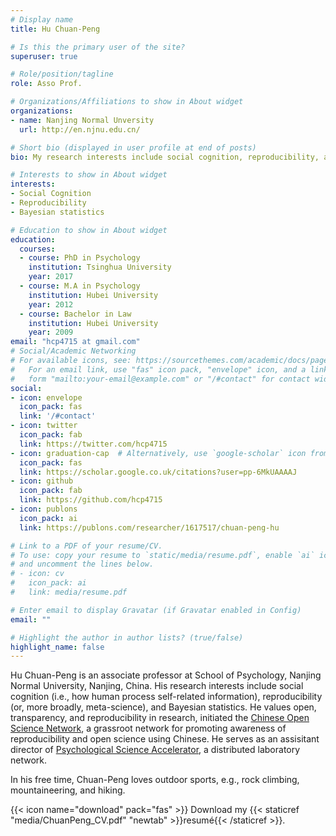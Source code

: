```yaml
---
# Display name
title: Hu Chuan-Peng

# Is this the primary user of the site?
superuser: true

# Role/position/tagline
role: Asso Prof.

# Organizations/Affiliations to show in About widget
organizations:
- name: Nanjing Normal Unversity
  url: http://en.njnu.edu.cn/

# Short bio (displayed in user profile at end of posts)
bio: My research interests include social cognition, reproducibility, and Bayesian statistics.

# Interests to show in About widget
interests:
- Social Cognition
- Reproducibility
- Bayesian statistics

# Education to show in About widget
education:
  courses:
  - course: PhD in Psychology
    institution: Tsinghua University
    year: 2017
  - course: M.A in Psychology
    institution: Hubei University
    year: 2012
  - course: Bachelor in Law
    institution: Hubei University
    year: 2009
email: "hcp4715 at gmail.com"
# Social/Academic Networking
# For available icons, see: https://sourcethemes.com/academic/docs/page-builder/#icons
#   For an email link, use "fas" icon pack, "envelope" icon, and a link in the
#   form "mailto:your-email@example.com" or "/#contact" for contact widget.
social:
- icon: envelope
  icon_pack: fas
  link: '/#contact'
- icon: twitter
  icon_pack: fab
  link: https://twitter.com/hcp4715
- icon: graduation-cap  # Alternatively, use `google-scholar` icon from `ai` icon pack
  icon_pack: fas
  link: https://scholar.google.co.uk/citations?user=pp-6MkUAAAAJ
- icon: github
  icon_pack: fab
  link: https://github.com/hcp4715
- icon: publons
  icon_pack: ai
  link: https://publons.com/researcher/1617517/chuan-peng-hu

# Link to a PDF of your resume/CV.
# To use: copy your resume to `static/media/resume.pdf`, enable `ai` icons in `params.toml`, 
# and uncomment the lines below.
# - icon: cv
#   icon_pack: ai
#   link: media/resume.pdf

# Enter email to display Gravatar (if Gravatar enabled in Config)
email: ""

# Highlight the author in author lists? (true/false)
highlight_name: false
---
```


Hu Chuan-Peng is an associate professor at School of Psychology, Nanjing Normal University, Nanjing, China. His research interests include social cognition (i.e., how human process self-related information), reproducibility (or, more broadly, meta-science), and Bayesian statistics. He values open, transparency, and reproducibility in research, initiated the [Chinese Open Science Network](https://open-sci.cn), a grassroot network for promoting awareness of reproducibility and open science using Chinese. He serves as an assisitant director of [Psychological Science Accelerator](https://psysciacc.org/), a distributed laboratory network.

In his free time, Chuan-Peng loves outdoor sports, e.g., rock climbing, mountaineering, and hiking.

{{< icon name="download" pack="fas" >}} Download my {{< staticref "media/ChuanPeng_CV.pdf" "newtab" >}}resumé{{< /staticref >}}.
